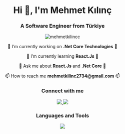 <h1 align="center">Hi 👋, I'm Mehmet Kılınç</h1>
<h3 align="center">A Software Engineer from Türkiye</h3>

<p align="center"> 
  <img src="https://komarev.com/ghpvc/?username=mehmetkilincc&label=Profile%20views&color=0e75b6&style=flat" alt="mehmetkilincc" />
</p>

<p align="center">
  🔭 I’m currently working on <b>.Net Core Technologies</b> 🔭
</p>
<p align="center">
  🌱 I’m currently learning <b>React.Js</b> 🌱
</p>
<p align="center">
  💬 Ask me about <b>React.Js</b> and <b>.Net Core</b> 💬
</p>
<p align="center">
  📫 How to reach me <b>mehmetkilinc2734@gmail.com</b> 📫
</p>

<h3 align="center">Connect with me</h3>

<p align="center">
  <a href="https://linkedin.com/in/mehmetkilincc/" target="blank">
    <img src="https://skillicons.dev/icons?i=linkedin" />
  </a>
  <a href="https://instagram.com/mehmetkilinc2734" target="blank">
    <img src="https://skillicons.dev/icons?i=instagram" /> 
  </a>
</p>

<h3 align="center">Languages and Tools</h3>

<p align="center">
  <a href="https://skillicons.dev">
    <img src="https://skillicons.dev/icons?i=dotnet,cs,html,css,bootstrap,react,redux,git,github,postgres,postman,visualstudio,vscode" />
  </a>
</p>
